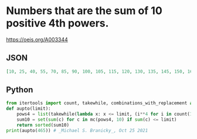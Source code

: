 # Numbers that are the sum of 10 positive 4th powers\.
https://oeis.org/A003344
## JSON
```JSON
[10, 25, 40, 55, 70, 85, 90, 100, 105, 115, 120, 130, 135, 145, 150, 160, 165, 170, 180, 185, 195, 200, 210, 215, 225, 230, 245, 250, 260, 265, 275, 280, 290, 295, 310, 325, 330, 340, 345, 355, 360, 370, 375, 385, 390, 400, 405, 410, 420, 425, 435, 440, 450, 455, 465]
```
## Python
```Python
from itertools import count, takewhile, combinations_with_replacement as mc
def aupto(limit):
    pows4 = list(takewhile(lambda x: x <= limit, (i**4 for i in count(1))))
    sum10 = set(sum(c) for c in mc(pows4, 10) if sum(c) <= limit)
    return sorted(sum10)
print(aupto(465)) # _Michael S. Branicky_, Oct 25 2021
```
